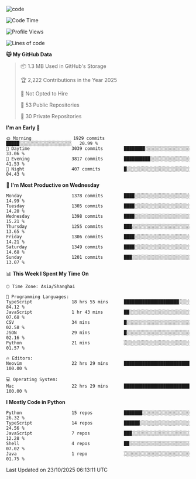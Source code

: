 
<!--
**liuyaanng/liuyaanng** is a ✨ _special_ ✨ repository because its `README.md` (this file) appears on your GitHub profile.

Here are some ideas to get you started:

- 🔭 I’m currently working on ...
- 🌱 I’m currently learning ...
- 👯 I’m looking to collaborate on ...
- 🤔 I’m looking for help with ...
- 💬 Ask me about ...
- 📫 How to reach me: ...
- 😄 Pronouns: ...
- ⚡ Fun fact: ...
-->


![code](https://cdn.jsdelivr.net/gh/liuyaanng/liuyaanng@1.0/code.gif) 

<!--START_SECTION:waka-->
![Code Time](http://img.shields.io/badge/Code%20Time-2%2C048%20hrs%2040%20mins-blue)

![Profile Views](http://img.shields.io/badge/Profile%20Views-0-blue)

![Lines of code](https://img.shields.io/badge/From%20Hello%20World%20I%27ve%20Written-28.9%20million%20lines%20of%20code-blue)

**🐱 My GitHub Data** 

> 📦 1.3 MB Used in GitHub's Storage 
 > 
> 🏆 2,222 Contributions in the Year 2025
 > 
> 🚫 Not Opted to Hire
 > 
> 📜 53 Public Repositories 
 > 
> 🔑 30 Private Repositories 
 > 
**I'm an Early 🐤** 

```text
🌞 Morning                1929 commits        █████░░░░░░░░░░░░░░░░░░░░   20.99 % 
🌆 Daytime                3039 commits        ████████░░░░░░░░░░░░░░░░░   33.06 % 
🌃 Evening                3817 commits        ██████████░░░░░░░░░░░░░░░   41.53 % 
🌙 Night                  407 commits         █░░░░░░░░░░░░░░░░░░░░░░░░   04.43 % 
```
📅 **I'm Most Productive on Wednesday** 

```text
Monday                   1378 commits        ████░░░░░░░░░░░░░░░░░░░░░   14.99 % 
Tuesday                  1305 commits        ████░░░░░░░░░░░░░░░░░░░░░   14.20 % 
Wednesday                1398 commits        ████░░░░░░░░░░░░░░░░░░░░░   15.21 % 
Thursday                 1255 commits        ███░░░░░░░░░░░░░░░░░░░░░░   13.65 % 
Friday                   1306 commits        ████░░░░░░░░░░░░░░░░░░░░░   14.21 % 
Saturday                 1349 commits        ████░░░░░░░░░░░░░░░░░░░░░   14.68 % 
Sunday                   1201 commits        ███░░░░░░░░░░░░░░░░░░░░░░   13.07 % 
```


📊 **This Week I Spent My Time On** 

```text
🕑︎ Time Zone: Asia/Shanghai

💬 Programming Languages: 
TypeScript               18 hrs 55 mins      █████████████████████░░░░   84.12 % 
JavaScript               1 hr 43 mins        ██░░░░░░░░░░░░░░░░░░░░░░░   07.68 % 
CSV                      34 mins             █░░░░░░░░░░░░░░░░░░░░░░░░   02.58 % 
JSON                     29 mins             █░░░░░░░░░░░░░░░░░░░░░░░░   02.16 % 
Python                   21 mins             ░░░░░░░░░░░░░░░░░░░░░░░░░   01.57 % 

🔥 Editors: 
Neovim                   22 hrs 29 mins      █████████████████████████   100.00 % 

💻 Operating System: 
Mac                      22 hrs 29 mins      █████████████████████████   100.00 % 
```

**I Mostly Code in Python** 

```text
Python                   15 repos            ███████░░░░░░░░░░░░░░░░░░   26.32 % 
TypeScript               14 repos            ██████░░░░░░░░░░░░░░░░░░░   24.56 % 
JavaScript               7 repos             ███░░░░░░░░░░░░░░░░░░░░░░   12.28 % 
Shell                    4 repos             ██░░░░░░░░░░░░░░░░░░░░░░░   07.02 % 
Java                     1 repo              ░░░░░░░░░░░░░░░░░░░░░░░░░   01.75 % 
```




 Last Updated on 23/10/2025 06:13:11 UTC
<!--END_SECTION:waka-->
